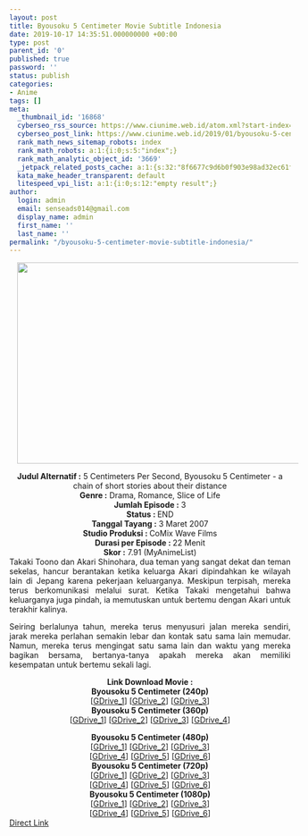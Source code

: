 ```yaml
---
layout: post
title: Byousoku 5 Centimeter Movie Subtitle Indonesia
date: 2019-10-17 14:35:51.000000000 +00:00
type: post
parent_id: '0'
published: true
password: ''
status: publish
categories:
- Anime
tags: []
meta:
  _thumbnail_id: '16868'
  cyberseo_rss_source: https://www.ciunime.web.id/atom.xml?start-index=2551&max-results=150
  cyberseo_post_link: https://www.ciunime.web.id/2019/01/byousoku-5-centimeter-movie-subtitle.html
  rank_math_news_sitemap_robots: index
  rank_math_robots: a:1:{i:0;s:5:"index";}
  rank_math_analytic_object_id: '3669'
  _jetpack_related_posts_cache: a:1:{s:32:"8f6677c9d6b0f903e98ad32ec61f8deb";a:2:{s:7:"expires";i:1654431296;s:7:"payload";a:0:{}}}
  kata_make_header_transparent: default
  litespeed_vpi_list: a:1:{i:0;s:12:"empty result";}
author:
  login: admin
  email: senseads014@gmail.com
  display_name: admin
  first_name: ''
  last_name: ''
permalink: "/byousoku-5-centimeter-movie-subtitle-indonesia/"
---
```

<div class="separator" style="clear: both; text-align: center;"><a href="https://1.bp.blogspot.com/--E92PxrVL3I/XEhttY7juxI/AAAAAAAAIBs/XlcvPlB5j443klIfevn6ZOletwl77U6nACLcBGAs/s1600/Byousoku%2B5%2BCentimeter.jpg" imageanchor="1" style="margin-left: 1em; margin-right: 1em;"><img border="0" data-original-height="720" data-original-width="1280" height="360" src="{{ site.baseurl }}/assets/2019/10/Byousoku%2B5%2BCentimeter.jpg" width="640" /></a></div>
<p>
<div style="text-align: center;"><b>Judul</b><b><b> Alternatif</b> :</b> 5 Centimeters Per Second, Byousoku 5 Centimeter - a chain of short stories about their distance</div>
<div style="text-align: center;"><b><b>Genre :</b></b> Drama, Romance, Slice of Life</div>
<div style="text-align: center;"><b>Jumlah Episode :</b> 3<br /><b>Status :&nbsp;</b>END<br /><b>Tanggal Tayang :</b> 3 Maret 2007<br /><b>Studio Produksi : </b>CoMix Wave Films<br /><b>Durasi per Episode :&nbsp;</b>22 Menit</div>
<div style="text-align: center;"><b>Skor :</b> 7.91 (MyAnimeList)</div>
<div style="text-align: center;"></div>
<div style="text-align: justify;">Takaki Toono dan Akari Shinohara, dua teman yang sangat dekat dan teman sekelas, hancur berantakan ketika keluarga Akari dipindahkan ke wilayah lain di Jepang karena pekerjaan keluarganya. Meskipun terpisah, mereka terus berkomunikasi melalui surat. Ketika Takaki mengetahui bahwa keluarganya juga pindah, ia memutuskan untuk bertemu dengan Akari untuk terakhir kalinya.</p>
<p>Seiring berlalunya tahun, mereka terus menyusuri jalan mereka sendiri, jarak mereka perlahan semakin lebar dan kontak satu sama lain memudar. Namun, mereka terus mengingat satu sama lain dan waktu yang mereka bagikan bersama, bertanya-tanya apakah mereka akan memiliki kesempatan untuk bertemu sekali lagi.</p></div>
<div style="text-align: justify;"></div>
<div style="text-align: justify;"></div>
<div style="text-align: center;"><b>Link Download Movie :</b></div>
<div style="text-align: center;">
<div style="text-align: center;"></div>
<div style="text-align: center;"><b>Byousoku 5 Centimeter (240p)</b></div>
<div style="text-align: center;">[<a href="https://drive.google.com/uc?id=1Up5cfJEdm8jr-vfyIQSmTTxSik-f8Xci" target="_blank" rel="noopener">GDrive_1</a>] [<a href="https://drive.google.com/uc?id=1zT3GIx9T_-TojS04Zq4ECLZ9aLVzheAx" target="_blank" rel="noopener">GDrive_2</a>] [<a href="https://drive.google.com/uc?id=1RZDtzvWywPU0GtVn4ohl_0-nh9j40JqM" target="_blank" rel="noopener">GDrive_3</a>]</div>
<div style="text-align: center;"></div>
<div style="text-align: center;"><b>Byousoku 5 Centimeter (360p)</b><br />[<a href="https://drive.google.com/uc?id=10yJs-24GpAfiMOS9tCP1OypRJx0wGEcG" target="_blank" rel="noopener">GDrive_1</a>] [<a href="https://drive.google.com/uc?id=1kkgC6mkUgXU1Vqs2wSymQmUoZHu4u0jJ" target="_blank" rel="noopener">GDrive_2</a>] [<a href="https://drive.google.com/uc?id=1UX7K1I-hOeiCA27HVIZtf22Xv722dCWS" target="_blank" rel="noopener">GDrive_3</a>] [<a href="https://drive.google.com/uc?id=1si3cp48zhByCXFPahoJbFlVcRbDI5FGW" rel="noopener" target="_blank">GDrive_4</a>]</div>
<p></div>
<div style="text-align: center;"><b>Byousoku 5 Centimeter (480p)</b></div>
<div style="text-align: center;">[<a href="https://drive.google.com/uc?id=1D-AOC5TG16HxUKzPbG1lIKE_5117RUS6" target="_blank" rel="noopener">GDrive_1</a>] [<a href="https://drive.google.com/uc?id=1zP0rAKgeXDU-4Gs9hIYAZnOrjsLYXT0L" target="_blank" rel="noopener">GDrive_2</a>] [<a href="https://drive.google.com/uc?id=17uHBlj1S3mn0vMD8kJsVQn7F5148M2ws" target="_blank" rel="noopener">GDrive_3</a>]<br />[<a href="https://drive.google.com/uc?id=1nPQy7a5ea0KaLmkrll-9CPnSXRBuYldc" target="_blank" rel="noopener">GDrive_4</a>] [<a href="https://drive.google.com/uc?id=177krNKTmxXQKi2LZqMzeU7Az9PDcGBvp" target="_blank" rel="noopener">GDrive_5</a>] [<a href="https://drive.google.com/uc?id=1AFbRULTwwXLSg4VgBobrc-w6cH6m63Hx" target="_blank" rel="noopener">GDrive_6</a>]</div>
<div style="text-align: center;"></div>
<div style="text-align: center;"><b>Byousoku 5 Centimeter (720p)</b><br />[<a href="https://drive.google.com/uc?id=1zNCSiIu6f80Dx2tdyKN3zTdWdGWnReHr" target="_blank" rel="noopener">GDrive_1</a>] [<a href="https://drive.google.com/uc?id=1JZNvUbpCd36JwFiWLb0rQEXeY3A6gSBw" target="_blank" rel="noopener">GDrive_2</a>] [<a href="https://drive.google.com/uc?id=1RLYNjuxth3SAx8voneh7XsJpfxYkmE6D" target="_blank" rel="noopener">GDrive_3</a>]<br />[<a href="https://drive.google.com/uc?id=1JetRYqLJKSSPOBJsp3M6yArGt2UH2tOF" target="_blank" rel="noopener">GDrive_4</a>] [<a href="https://drive.google.com/uc?id=1bqok-blg7Smrny2rE5CW8AI8te21jLdo" target="_blank" rel="noopener">GDrive_5</a>] [<a href="https://drive.google.com/uc?id=1Su6MEgAGm8UYdUVlu2G8PEnv0ZUJ_Rfo" target="_blank" rel="noopener">GDrive_6</a>]</div>
<div style="text-align: center;"><b>Byousoku 5 Centimeter (1080p)</b><br />[<a href="https://drive.google.com/uc?id=1JvwzHKkKfauzx7Y1mHTzbI93hloVMSX3" target="_blank" rel="noopener">GDrive_1</a>] [<a href="https://drive.google.com/uc?id=1E1L3cqU3F0o2IStxwFrT_Wjaw2WcuDpv" target="_blank" rel="noopener">GDrive_2</a>] [<a href="https://drive.google.com/uc?id=1o813y7EDdVz9CxMMscUyh4TJm4LF3ZK5" target="_blank" rel="noopener">GDrive_3</a>]<br />[<a href="https://drive.google.com/uc?id=1-SQyVz3Hio30tgr1tf93zIx4vCx4snY1" target="_blank" rel="noopener">GDrive_4</a>] [<a href="https://drive.google.com/uc?id=18EM4pj0RyIikJQuH7va-ZH02_1MMDq-5" target="_blank" rel="noopener">GDrive_5</a>] [<a href="https://drive.google.com/uc?id=1QqODlWckWs2dquP4ntBnIhhg6GypSv3J" target="_blank" rel="noopener">GDrive_6</a>]</div>
<link rel="stylesheet" href="https://cdnjs.cloudflare.com/ajax/libs/font-awesome/4.7.0/css/font-awesome.min.css" />
<div class="divbtn"> <a href="https://handymansurrender.com/fihup8buzv?key=94550f7ce39444073321dde3b8782f97" class="btn"><i class="fa fa-download"></i> Direct Link</a> </div>
